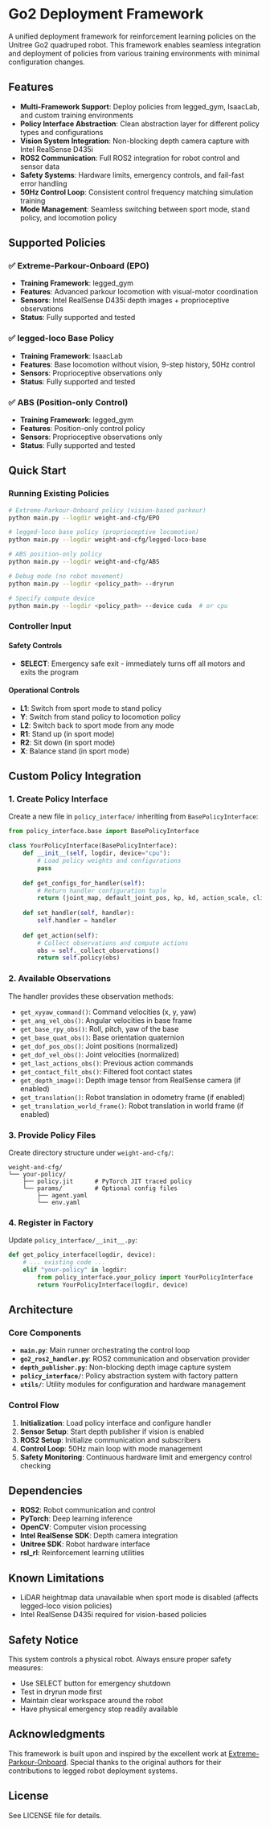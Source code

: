 # Go2 Deployment Framework

A unified deployment framework for reinforcement learning policies on the Unitree Go2 quadruped robot. This framework enables seamless integration and deployment of policies from various training environments with minimal configuration changes.

## Features

- **Multi-Framework Support**: Deploy policies from legged_gym, IsaacLab, and custom training environments
- **Policy Interface Abstraction**: Clean abstraction layer for different policy types and configurations
- **Vision System Integration**: Non-blocking depth camera capture with Intel RealSense D435i
- **ROS2 Communication**: Full ROS2 integration for robot control and sensor data
- **Safety Systems**: Hardware limits, emergency controls, and fail-fast error handling
- **50Hz Control Loop**: Consistent control frequency matching simulation training
- **Mode Management**: Seamless switching between sport mode, stand policy, and locomotion policy

## Supported Policies

### ✅ Extreme-Parkour-Onboard (EPO)
- **Training Framework**: legged_gym
- **Features**: Advanced parkour locomotion with visual-motor coordination
- **Sensors**: Intel RealSense D435i depth images + proprioceptive observations
- **Status**: Fully supported and tested

### ✅ legged-loco Base Policy
- **Training Framework**: IsaacLab
- **Features**: Base locomotion without vision, 9-step history, 50Hz control
- **Sensors**: Proprioceptive observations only
- **Status**: Fully supported and tested

### ✅ ABS (Position-only Control)
- **Training Framework**: legged_gym
- **Features**: Position-only control policy
- **Sensors**: Proprioceptive observations only
- **Status**: Fully supported and tested

## Quick Start

### Running Existing Policies

```bash
# Extreme-Parkour-Onboard policy (vision-based parkour)
python main.py --logdir weight-and-cfg/EPO

# legged-loco base policy (proprioceptive locomotion)
python main.py --logdir weight-and-cfg/legged-loco-base

# ABS position-only policy
python main.py --logdir weight-and-cfg/ABS

# Debug mode (no robot movement)
python main.py --logdir <policy_path> --dryrun

# Specify compute device
python main.py --logdir <policy_path> --device cuda  # or cpu
```

### Controller Input

#### Safety Controls
- **SELECT**: Emergency safe exit - immediately turns off all motors and exits the program

#### Operational Controls
- **L1**: Switch from sport mode to stand policy
- **Y**: Switch from stand policy to locomotion policy  
- **L2**: Switch back to sport mode from any mode
- **R1**: Stand up (in sport mode)
- **R2**: Sit down (in sport mode)
- **X**: Balance stand (in sport mode)

## Custom Policy Integration

### 1. Create Policy Interface

Create a new file in `policy_interface/` inheriting from `BasePolicyInterface`:

```python
from policy_interface.base import BasePolicyInterface

class YourPolicyInterface(BasePolicyInterface):
    def __init__(self, logdir, device="cpu"):
        # Load policy weights and configurations
        pass
    
    def get_configs_for_handler(self):
        # Return handler configuration tuple
        return (joint_map, default_joint_pos, kp, kd, action_scale, clip_obs, clip_actions)
    
    def set_handler(self, handler):
        self.handler = handler
    
    def get_action(self):
        # Collect observations and compute actions
        obs = self._collect_observations()
        return self.policy(obs)
```

### 2. Available Observations

The handler provides these observation methods:

- `get_xyyaw_command()`: Command velocities (x, y, yaw)
- `get_ang_vel_obs()`: Angular velocities in base frame
- `get_base_rpy_obs()`: Roll, pitch, yaw of the base
- `get_base_quat_obs()`: Base orientation quaternion
- `get_dof_pos_obs()`: Joint positions (normalized)
- `get_dof_vel_obs()`: Joint velocities (normalized)
- `get_last_actions_obs()`: Previous action commands
- `get_contact_filt_obs()`: Filtered foot contact states
- `get_depth_image()`: Depth image tensor from RealSense camera (if enabled)
- `get_translation()`: Robot translation in odometry frame (if enabled)
- `get_translation_world_frame()`: Robot translation in world frame (if enabled)

### 3. Provide Policy Files

Create directory structure under `weight-and-cfg/`:

```
weight-and-cfg/
└── your-policy/
    ├── policy.jit      # PyTorch JIT traced policy
    └── params/         # Optional config files
        ├── agent.yaml
        └── env.yaml
```

### 4. Register in Factory

Update `policy_interface/__init__.py`:

```python
def get_policy_interface(logdir, device):
    # ... existing code ...
    elif "your-policy" in logdir:
        from policy_interface.your_policy import YourPolicyInterface
        return YourPolicyInterface(logdir, device)
```

## Architecture

### Core Components

- **`main.py`**: Main runner orchestrating the control loop
- **`go2_ros2_handler.py`**: ROS2 communication and observation provider
- **`depth_publisher.py`**: Non-blocking depth image capture system
- **`policy_interface/`**: Policy abstraction system with factory pattern
- **`utils/`**: Utility modules for configuration and hardware management

### Control Flow

1. **Initialization**: Load policy interface and configure handler
2. **Sensor Setup**: Start depth publisher if vision is enabled
3. **ROS2 Setup**: Initialize communication and subscribers
4. **Control Loop**: 50Hz main loop with mode management
5. **Safety Monitoring**: Continuous hardware limit and emergency control checking

## Dependencies

- **ROS2**: Robot communication and control
- **PyTorch**: Deep learning inference
- **OpenCV**: Computer vision processing
- **Intel RealSense SDK**: Depth camera integration
- **Unitree SDK**: Robot hardware interface
- **rsl_rl**: Reinforcement learning utilities

## Known Limitations

- LiDAR heightmap data unavailable when sport mode is disabled (affects legged-loco vision policies)
- Intel RealSense D435i required for vision-based policies

## Safety Notice

This system controls a physical robot. Always ensure proper safety measures:
- Use SELECT button for emergency shutdown
- Test in dryrun mode first
- Maintain clear workspace around the robot
- Have physical emergency stop readily available

## Acknowledgments

This framework is built upon and inspired by the excellent work at [Extreme-Parkour-Onboard](https://github.com/change-every/Extreme-Parkour-Onboard). Special thanks to the original authors for their contributions to legged robot deployment systems.

## License

See LICENSE file for details.